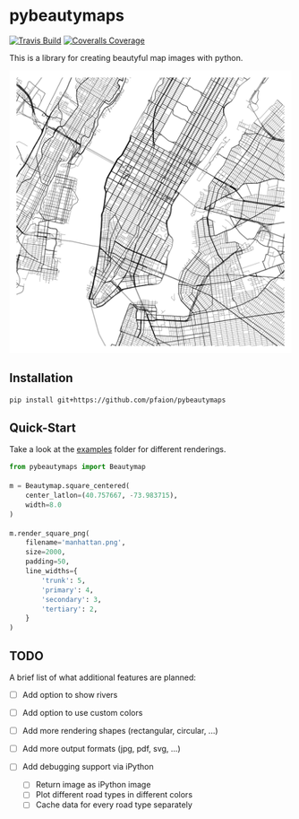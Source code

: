 # pybeautymaps


[![Travis Build](https://travis-ci.org/pfaion/pybeautymaps.svg?branch=master)](https://travis-ci.org/pfaion/pybeautymaps)
[![Coveralls Coverage](https://coveralls.io/repos/github/pfaion/pybeautymaps/badge.svg?branch=master)](https://coveralls.io/github/pfaion/pybeautymaps?branch=master)

This is a library for creating beautyful map images with python.

![Example Image](examples/manhattan.png)


## Installation

```bash
pip install git+https://github.com/pfaion/pybeautymaps
```


## Quick-Start

Take a look at the [examples](examples) folder for different renderings.

```python
from pybeautymaps import Beautymap

m = Beautymap.square_centered(
    center_latlon=(40.757667, -73.983715),
    width=8.0
)

m.render_square_png(
    filename='manhattan.png',
    size=2000,
    padding=50,
    line_widths={
        'trunk': 5,
        'primary': 4,
        'secondary': 3,
        'tertiary': 2,
    }
)
```

## TODO
A brief list of what additional features are planned:

- [ ] Add option to show rivers
- [ ] Add option to use custom colors
- [ ] Add more rendering shapes (rectangular, circular, ...)
- [ ] Add more output formats (jpg, pdf, svg, ...)
- [ ] Add debugging support via iPython

  - [ ] Return image as iPython image
  - [ ] Plot different road types in different colors
  - [ ] Cache data for every road type separately
